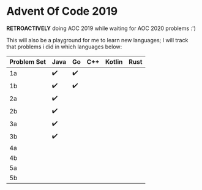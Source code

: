 # Advent Of Code 2019

**RETROACTIVELY** doing AOC 2019 while waiting for AOC 2020 problems :')

This will also be a playground for me to learn new languages; I will track that problems i did in which languages below:

| Problem Set | Java | Go | C++ | Kotlin | Rust | 
| -- | -- | -- | -- | -- | -- |
| 1a | :heavy_check_mark: | :heavy_check_mark: |  |  |  |
| 1b | :heavy_check_mark: | :heavy_check_mark: |  |  |  |
| 2a | :heavy_check_mark: |  |  |  |  |
| 2b | :heavy_check_mark: |  |  |  |  |
| 3a | :heavy_check_mark: |  |  |  |  |
| 3b | :heavy_check_mark: |  |  |  |  |
| 4a |  |  |  |  |  |
| 4b |  |  |  |  |  |
| 5a |  |  |  |  |  |
| 5b |  |  |  |  |  |